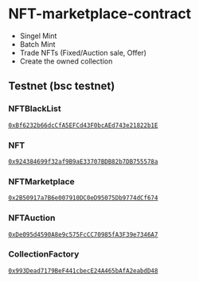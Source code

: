 ﻿# NFT-marketplace-contract
 - Singel Mint
 - Batch Mint
 - Trade NFTs (Fixed/Auction sale, Offer)
 - Create the owned collection

## Testnet (bsc testnet)
### NFTBlackList 
[```0xBf6232b66dcCfA5EFCd43F0bcAEd743e21822b1E```](https://testnet.bscscan.com/address/0xBf6232b66dcCfA5EFCd43F0bcAEd743e21822b1E)

### NFT 
[```0x924384699f32af9B9aE33707BDB82b7DB755578a```](https://testnet.bscscan.com/address/0x924384699f32af9B9aE33707BDB82b7DB755578a)

### NFTMarketplace 
[```0x2B50917a7B6e007910DC0eD95075Db9774dCf674```](https://testnet.bscscan.com/address/0x2B50917a7B6e007910DC0eD95075Db9774dCf674)

### NFTAuction 
[```0xDe095d4590A8e9c575FcCC70985fA3F39e7346A7```](https://testnet.bscscan.com/address/0xDe095d4590A8e9c575FcCC70985fA3F39e7346A7)

### CollectionFactory 
[```0x993Dead7179BeF441cbecE24A465bAfA2eabdD48```](https://testnet.bscscan.com/address/0x993Dead7179BeF441cbecE24A465bAfA2eabdD48)